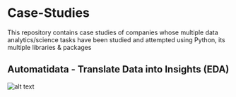 # Case-Studies
This repository contains case studies of companies whose multiple data analytics/science tasks have been studied and attempted using Python, its multiple libraries & packages

## Automatidata - Translate Data into Insights (EDA)

![alt text](..\"Automatidata-Executive-Summary.png\")
